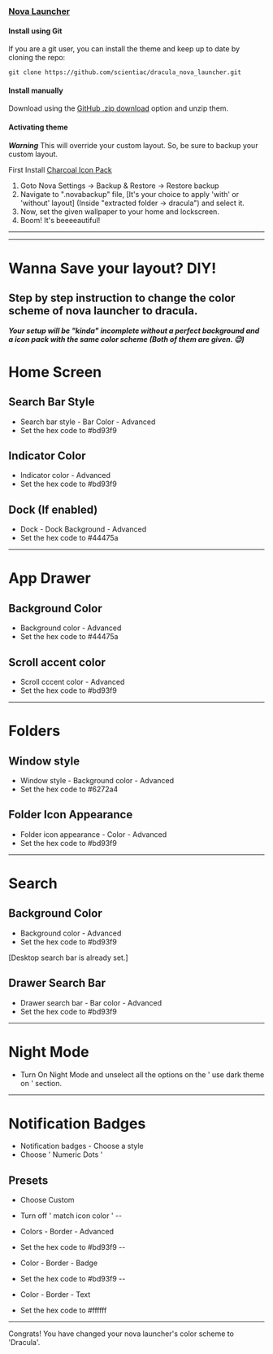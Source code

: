 ### [Nova Launcher](https://novalauncher.com/)

#### Install using Git

If you are a git user, you can install the theme and keep up to date by cloning the repo:

    git clone https://github.com/scientiac/dracula_nova_launcher.git

#### Install manually

Download using the [GitHub .zip download](https://github.com/scientiac/dracula_nova_launcher/archive/refs/heads/master.zip) option and unzip them.

#### Activating theme

***Warning*** This will override your custom layout. So, be sure to backup your custom layout.

First Install [Charcoal Icon Pack](https://play.google.com/store/apps/details?id=com.arandompackage.flatconsblack&hl=en_US&gl=US)

1. Goto Nova Settings -> Backup & Restore -> Restore backup  
2. Navigate to ".novabackup" file, [It's your choice to apply 'with' or 'without' layout]  (Inside "extracted folder -> dracula") and select it.
3. Now, set the given wallpaper to your home and lockscreen.
4. Boom! It's beeeeautiful!

***
***

# Wanna Save your layout? DIY!

## Step by step instruction to change the color scheme of nova launcher to dracula.

***Your setup will be "kinda" incomplete without a perfect background and a icon pack with the same color scheme (Both of them are given. 😉)*** 

# Home Screen

## Search Bar Style

* Search bar style - Bar Color - Advanced
* Set the hex code to #bd93f9

## Indicator Color

* Indicator color - Advanced
* Set the hex code to #bd93f9

## Dock (If enabled)

* Dock - Dock Background - Advanced
* Set the hex code to #44475a

***
# App Drawer

## Background Color

* Background color - Advanced 
* Set the hex code to #44475a

## Scroll accent color

* Scroll  cccent color - Advanced
* Set the hex code to #bd93f9

***
# Folders

## Window style

* Window style - Background color - Advanced
* Set the hex code to #6272a4

## Folder Icon Appearance

* Folder icon appearance - Color - Advanced
* Set the hex code to #bd93f9

***
# Search

## Background Color

* Background color - Advanced
* Set the hex code to #bd93f9

[Desktop search bar is already set.]

##  Drawer Search Bar

* Drawer search bar - Bar color - Advanced 
* Set the hex code to #bd93f9

***
# Night Mode 

* Turn On Night Mode and unselect all the options on the ' use dark theme on ' section.

***
# Notification Badges

* Notification badges - Choose a style
* Choose ' Numeric Dots '

## Presets

* Choose Custom
* Turn off ' match icon color '
--

* Colors - Border - Advanced
* Set the hex code to #bd93f9
--

* Color - Border - Badge
* Set the hex code to #bd93f9
--

* Color - Border - Text
* Set the hex code to #ffffff

***

Congrats! You have changed your nova launcher's color scheme to 'Dracula'.








